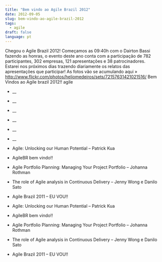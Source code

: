 ```yaml
---
title: "Bem vindo ao Agile Brazil 2012"
date: 2012-09-05
slug: bem-vindo-ao-agile-brazil-2012
tags:
  - agile
draft: false
language: pt
---
```


Chegou o Agile Brazil 2012! Começamos as 09:40h com o Dairton Bassi fazendo as honras, o evento deste ano conta com a participação de 782 participantes, 302 empresas, 121 apresentações e 38 patrocinadores.
Estarei nos próximos dias trazendo diariamente os relatos das apresentações que participar!
As fotos vão se acumulando aqui » http://www.flickr.com/photos/heliomedeiros/sets/72157631421021516/
Bem Vindos ao Agile brazil 2012!!
agile
- __
- __
- __
- __
- __
- __

- Agile: Unlocking our Human Potential – Patrick Kua
- AgileBR bem vindo!!
- Agile Portfolio Planning: Managing Your Project Portfolio – Johanna Rothman
- The role of Agile analysis in Continuous Delivery – Jenny Wong e Danilo Sato
- Agile Brazil 2011 – EU VOU!!

- Agile: Unlocking our Human Potential – Patrick Kua
- AgileBR bem vindo!!
- Agile Portfolio Planning: Managing Your Project Portfolio – Johanna Rothman
- The role of Agile analysis in Continuous Delivery – Jenny Wong e Danilo Sato
- Agile Brazil 2011 – EU VOU!!